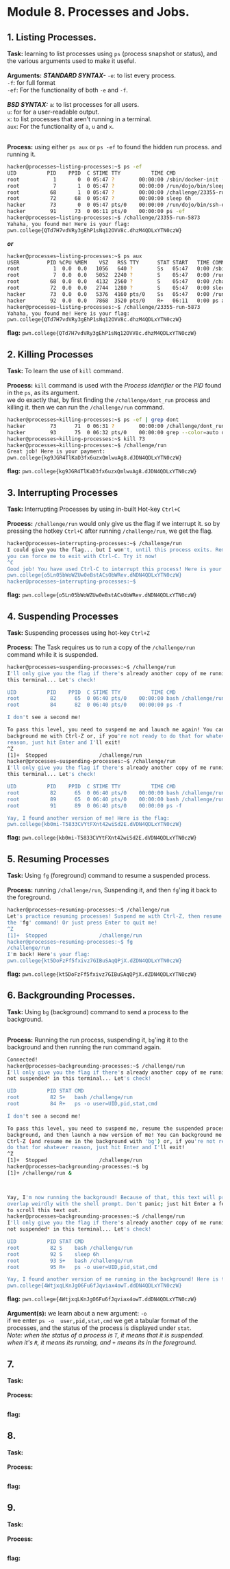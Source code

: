 # Module 8. Processes and Jobs.
## 1. Listing Processes. 
**Task:** learning to list processes using `ps` (process snapshot or status), and the various arguments used to make it useful.
</br></br>
**Arguments:** ***STANDARD SYNTAX-***
               `-e`: to list every process. </br>
               `-f`: for full format </br>
               `-ef`: For the functionality of both `-e` and `-f`.
</br></br>
               ***BSD SYNTAX:***
               `a`: to list processes for all users. </br>
               `u`: for for a user-readable output. </br>
               `x`: to list processes that aren't running in a terminal. </br>
               `aux`: For the functionality of `a`, `u` and `x`.
               </br></br>

**Process:** using either `ps aux` or `ps -ef` to found the hidden run process. and running it.
</br>

```bash
hacker@processes~listing-processes:~$ ps -ef
UID          PID    PPID  C STIME TTY          TIME CMD
root           1       0  0 05:47 ?        00:00:00 /sbin/docker-init -- /nix/var/nix/profiles/default/bin/dojo-init /ru
root           7       1  0 05:47 ?        00:00:00 /run/dojo/bin/sleep 6h
root          68       1  0 05:47 ?        00:00:00 /challenge/23355-run-5873
root          72      68  0 05:47 ?        00:00:00 sleep 6h
hacker        73       0  0 05:47 pts/0    00:00:00 /run/dojo/bin/ssh-entrypoint
hacker        91      73  0 06:11 pts/0    00:00:00 ps -ef
hacker@processes~listing-processes:~$ /challenge/23355-run-5873
Yahaha, you found me! Here is your flag:
pwn.college{QTd7H7vdVRy3gEhP1sNq12OVV8c.dhzM4QDLxYTN0czW}
```
***or***
```bash
hacker@processes~listing-processes:~$ ps aux
USER         PID %CPU %MEM    VSZ   RSS TTY      STAT START   TIME COMMAND
root           1  0.0  0.0   1056   640 ?        Ss   05:47   0:00 /sbin/docker-init -- /nix/var/nix/profiles/default/bi
root           7  0.0  0.0   5052  2240 ?        S    05:47   0:00 /run/dojo/bin/sleep 6h
root          68  0.0  0.0   4132  2560 ?        S    05:47   0:00 /challenge/23355-run-5873
root          72  0.0  0.0   2744  1280 ?        S    05:47   0:00 sleep 6h
hacker        73  0.0  0.0   5376  4160 pts/0    Ss   05:47   0:00 /run/dojo/bin/ssh-entrypoint
hacker        92  0.0  0.0   7868  3520 pts/0    R+   06:11   0:00 ps aux
hacker@processes~listing-processes:~$ /challenge/23355-run-5873
Yahaha, you found me! Here is your flag:
pwn.college{QTd7H7vdVRy3gEhP1sNq12OVV8c.dhzM4QDLxYTN0czW}
```

**flag:** `pwn.college{QTd7H7vdVRy3gEhP1sNq12OVV8c.dhzM4QDLxYTN0czW}`

## 2. Killing Processes
**Task:** To learn the use of `kill` command.
</br></br>
**Process:**  `kill` command is used with the _Process identifier_ or the _PID_ found in the `ps`, as its argument. 
</br> we do exactly that, by first finding the `/challenge/dont_run` process and killing it. then we can run the `/challenge/run` command.
</br>

```bash
hacker@processes~killing-processes:~$ ps -ef | grep dont
hacker        73      71  0 06:31 ?        00:00:00 /challenge/dont_run
hacker        93      75  0 06:32 pts/0    00:00:00 grep --color=auto dont
hacker@processes~killing-processes:~$ kill 73
hacker@processes~killing-processes:~$ /challenge/run
Great job! Here is your payment:
pwn.college{kg9JGR4TlKaD3fx6uzxQmlwuAg8.dJDN4QDLxYTN0czW}
```

**flag:** `pwn.college{kg9JGR4TlKaD3fx6uzxQmlwuAg8.dJDN4QDLxYTN0czW}`

## 3. Interrupting Processes
**Task:** Interrupting Processes by using in-built Hot-key `Ctrl+C`
</br></br>
**Process:** `/challenge/run` would only give us the flag if we interrupt it. so by pressing the hotkey `Ctrl+C` after running `/challenge/run`, we get the flag.
</br>

```bash
hacker@processes~interrupting-processes:~$ /challenge/run
I could give you the flag... but I won't, until this process exits. Remember,
you can force me to exit with Ctrl-C. Try it now!
^C
Good job! You have used Ctrl-C to interrupt this process! Here is your flag:
pwn.college{o5Ln05bWoWZUw0eBstACsObWRev.dNDN4QDLxYTN0czW}
hacker@processes~interrupting-processes:~$
```

**flag:** `pwn.college{o5Ln05bWoWZUw0eBstACsObWRev.dNDN4QDLxYTN0czW}`

## 4. Suspending Processes
**Task:** Suspending processes using hot-key `Ctrl+Z`
</br></br>
**Process:** The Task requires us to run a copy of the `/challenge/run` command while it is suspended. 
</br>

```bash
hacker@processes~suspending-processes:~$ /challenge/run
I'll only give you the flag if there's already another copy of me running in
this terminal... Let's check!

UID          PID    PPID  C STIME TTY          TIME CMD
root          82      65  0 06:40 pts/0    00:00:00 bash /challenge/run
root          84      82  0 06:40 pts/0    00:00:00 ps -f

I don't see a second me!

To pass this level, you need to suspend me and launch me again! You can
background me with Ctrl-Z or, if you're not ready to do that for whatever
reason, just hit Enter and I'll exit!
^Z
[1]+  Stopped                 /challenge/run
hacker@processes~suspending-processes:~$ /challenge/run
I'll only give you the flag if there's already another copy of me running in
this terminal... Let's check!

UID          PID    PPID  C STIME TTY          TIME CMD
root          82      65  0 06:40 pts/0    00:00:00 bash /challenge/run
root          89      65  0 06:40 pts/0    00:00:00 bash /challenge/run
root          91      89  0 06:40 pts/0    00:00:00 ps -f

Yay, I found another version of me! Here is the flag:
pwn.college{kb0mi-T5833CVYtFXnt42wiSd2E.dVDN4QDLxYTN0czW}
```

**flag:** `pwn.college{kb0mi-T5833CVYtFXnt42wiSd2E.dVDN4QDLxYTN0czW}`

## 5. Resuming Processes
**Task:** Using `fg` (foreground) command to resume a suspended process.
</br></br>
**Process:** running `/challenge/run`, Suspending it, and then `fg`'ing it back to the foreground.
</br>

```bash
hacker@processes~resuming-processes:~$ /challenge/run
Let's practice resuming processes! Suspend me with Ctrl-Z, then resume me with
the 'fg' command! Or just press Enter to quit me!
^Z
[1]+  Stopped                 /challenge/run
hacker@processes~resuming-processes:~$ fg
/challenge/run
I'm back! Here's your flag:
pwn.college{kt5DoFzFf5fxivz7GIBuSAqQPjX.dZDN4QDLxYTN0czW}
```

**flag:** `pwn.college{kt5DoFzFf5fxivz7GIBuSAqQPjX.dZDN4QDLxYTN0czW}`

## 6. Backgrounding Processes.
**Task:** Using `bg` (background) command to send a process to the background.
</br></br>

**Process:** Running the run process, suspending it, `bg`'ing it to the background and then running the run command again.
</br>

```bash
Connected!
hacker@processes~backgrounding-processes:~$ /challenge/run
I'll only give you the flag if there's already another copy of me running *and
not suspended* in this terminal... Let's check!

UID          PID STAT CMD
root          82 S+   bash /challenge/run
root          84 R+   ps -o user=UID,pid,stat,cmd

I don't see a second me!

To pass this level, you need to suspend me, resume the suspended process in the
background, and then launch a new version of me! You can background me with
Ctrl-Z (and resume me in the background with 'bg') or, if you're not ready to
do that for whatever reason, just hit Enter and I'll exit!
^Z
[1]+  Stopped                 /challenge/run
hacker@processes~backgrounding-processes:~$ bg
[1]+ /challenge/run &



Yay, I'm now running the background! Because of that, this text will probably
overlap weirdly with the shell prompt. Don't panic; just hit Enter a few times
to scroll this text out.
hacker@processes~backgrounding-processes:~$ /challenge/run
I'll only give you the flag if there's already another copy of me running *and
not suspended* in this terminal... Let's check!

UID          PID STAT CMD
root          82 S    bash /challenge/run
root          92 S    sleep 6h
root          93 S+   bash /challenge/run
root          95 R+   ps -o user=UID,pid,stat,cmd

Yay, I found another version of me running in the background! Here is the flag:
pwn.college{4WtjxqLKnJgO6Fu6fJqviax4owT.ddDN4QDLxYTN0czW}
```

**flag:** `pwn.college{4WtjxqLKnJgO6Fu6fJqviax4owT.ddDN4QDLxYTN0czW}`
</br></br>
**Argument(s):** we learn about a new argument: `-o`
</br>
if we enter `ps -o  user,pid,stat,cmd` we get a tabular format of the processes, and the status of the process is displayed under `stat`.
</br>
_Note: when the status of a process is `T`, it means that it is suspended._
</br>
_when it's `R`, it means its running, and `+` means its in the foreground._

## 7.
**Task:**
</br></br>
**Process:**
</br>

```bash

```

**flag:** ` `

## 8.
**Task:**
</br></br>
**Process:**
</br>

```bash

```

**flag:** ` `

## 9.
**Task:**
</br></br>
**Process:**
</br>

```bash

```

**flag:** ` `





